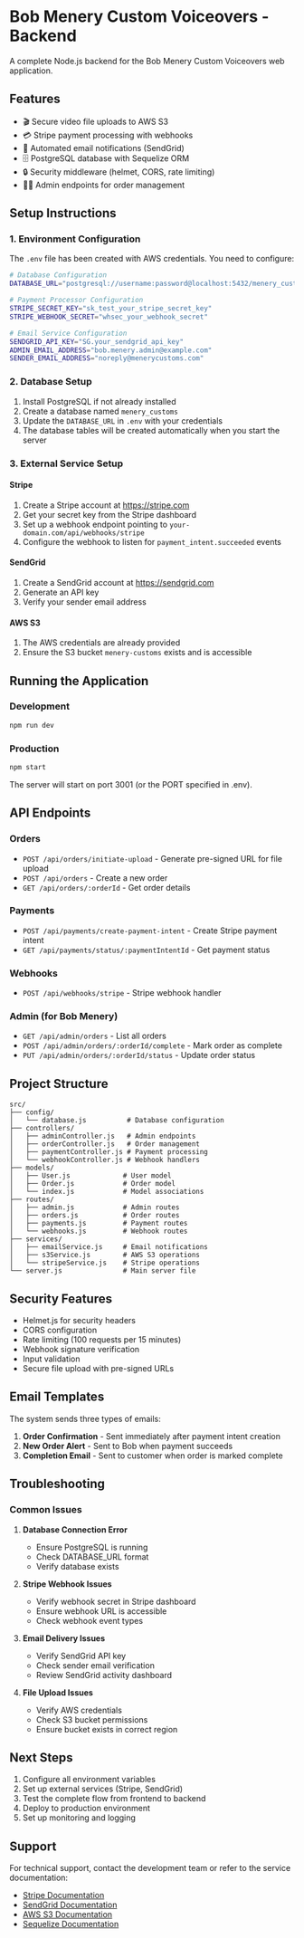 # Bob Menery Custom Voiceovers - Backend

A complete Node.js backend for the Bob Menery Custom Voiceovers web application.

## Features

- 🎬 Secure video file uploads to AWS S3
- 💳 Stripe payment processing with webhooks
- 📧 Automated email notifications (SendGrid)
- 🗄️ PostgreSQL database with Sequelize ORM
- 🔒 Security middleware (helmet, CORS, rate limiting)
- 👨‍💼 Admin endpoints for order management

## Setup Instructions

### 1. Environment Configuration

The `.env` file has been created with AWS credentials. You need to configure:

```bash
# Database Configuration
DATABASE_URL="postgresql://username:password@localhost:5432/menery_customs"

# Payment Processor Configuration
STRIPE_SECRET_KEY="sk_test_your_stripe_secret_key"
STRIPE_WEBHOOK_SECRET="whsec_your_webhook_secret"

# Email Service Configuration
SENDGRID_API_KEY="SG.your_sendgrid_api_key"
ADMIN_EMAIL_ADDRESS="bob.menery.admin@example.com"
SENDER_EMAIL_ADDRESS="noreply@menerycustoms.com"
```

### 2. Database Setup

1. Install PostgreSQL if not already installed
2. Create a database named `menery_customs`
3. Update the `DATABASE_URL` in `.env` with your credentials
4. The database tables will be created automatically when you start the server

### 3. External Service Setup

#### Stripe
1. Create a Stripe account at https://stripe.com
2. Get your secret key from the Stripe dashboard
3. Set up a webhook endpoint pointing to `your-domain.com/api/webhooks/stripe`
4. Configure the webhook to listen for `payment_intent.succeeded` events

#### SendGrid
1. Create a SendGrid account at https://sendgrid.com
2. Generate an API key
3. Verify your sender email address

#### AWS S3
1. The AWS credentials are already provided
2. Ensure the S3 bucket `menery-customs` exists and is accessible

## Running the Application

### Development
```bash
npm run dev
```

### Production
```bash
npm start
```

The server will start on port 3001 (or the PORT specified in .env).

## API Endpoints

### Orders
- `POST /api/orders/initiate-upload` - Generate pre-signed URL for file upload
- `POST /api/orders` - Create a new order
- `GET /api/orders/:orderId` - Get order details

### Payments
- `POST /api/payments/create-payment-intent` - Create Stripe payment intent
- `GET /api/payments/status/:paymentIntentId` - Get payment status

### Webhooks
- `POST /api/webhooks/stripe` - Stripe webhook handler

### Admin (for Bob Menery)
- `GET /api/admin/orders` - List all orders
- `POST /api/admin/orders/:orderId/complete` - Mark order as complete
- `PUT /api/admin/orders/:orderId/status` - Update order status

## Project Structure

```
src/
├── config/
│   └── database.js          # Database configuration
├── controllers/
│   ├── adminController.js   # Admin endpoints
│   ├── orderController.js   # Order management
│   ├── paymentController.js # Payment processing
│   └── webhookController.js # Webhook handlers
├── models/
│   ├── User.js             # User model
│   ├── Order.js            # Order model
│   └── index.js            # Model associations
├── routes/
│   ├── admin.js            # Admin routes
│   ├── orders.js           # Order routes
│   ├── payments.js         # Payment routes
│   └── webhooks.js         # Webhook routes
├── services/
│   ├── emailService.js     # Email notifications
│   ├── s3Service.js        # AWS S3 operations
│   └── stripeService.js    # Stripe operations
└── server.js               # Main server file
```

## Security Features

- Helmet.js for security headers
- CORS configuration
- Rate limiting (100 requests per 15 minutes)
- Webhook signature verification
- Input validation
- Secure file upload with pre-signed URLs

## Email Templates

The system sends three types of emails:
1. **Order Confirmation** - Sent immediately after payment intent creation
2. **New Order Alert** - Sent to Bob when payment succeeds
3. **Completion Email** - Sent to customer when order is marked complete

## Troubleshooting

### Common Issues

1. **Database Connection Error**
   - Ensure PostgreSQL is running
   - Check DATABASE_URL format
   - Verify database exists

2. **Stripe Webhook Issues**
   - Verify webhook secret in Stripe dashboard
   - Ensure webhook URL is accessible
   - Check webhook event types

3. **Email Delivery Issues**
   - Verify SendGrid API key
   - Check sender email verification
   - Review SendGrid activity dashboard

4. **File Upload Issues**
   - Verify AWS credentials
   - Check S3 bucket permissions
   - Ensure bucket exists in correct region

## Next Steps

1. Configure all environment variables
2. Set up external services (Stripe, SendGrid)
3. Test the complete flow from frontend to backend
4. Deploy to production environment
5. Set up monitoring and logging

## Support

For technical support, contact the development team or refer to the service documentation:
- [Stripe Documentation](https://stripe.com/docs)
- [SendGrid Documentation](https://docs.sendgrid.com)
- [AWS S3 Documentation](https://docs.aws.amazon.com/s3)
- [Sequelize Documentation](https://sequelize.org)
